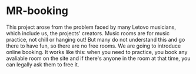 # MR-booking
  This project arose from the problem faced by many Letovo musicians, which include us, the projects' creators.
  Music rooms are for music practice, not chill or hanging out! But many do not understand this and go there to have fun, so there are no free rooms.
  We are going to introduce online booking. It works like this: when you need to practice, you book any avaliable room on the site and
  if there's anyone in the room at that time, you can legally ask them to free it.

